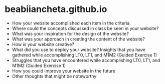 # beabiiancheta.github.io

- How your website accomplished each item in the criteria.
- Where could the concepts discussed in class be seen in your website?
- What was your inspiration for the design of the website?
- What was your approach in creating the content of the website?
- How is your website creative?
- What did you use to deploy your website?
Insights that you have gathered while accomplishing LT0, LT1, and M1M2 (Guided Exercise 1)
- Struggles that you have encountered while accomplishing LT0, LT1, and M1M2 (Guided Exercise 1)
- How you could improve your website in the future
- Other thoughts that might be noteworthy